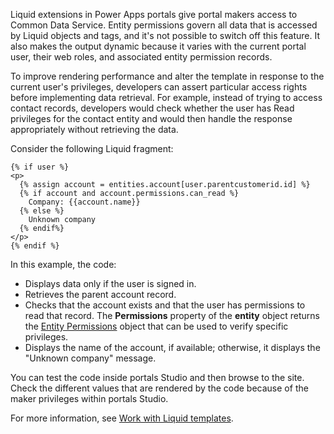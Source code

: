 Liquid extensions in Power Apps portals give portal makers access to Common Data Service. Entity permissions govern all data that is accessed by Liquid objects and tags, and it's not possible to switch off this feature. It also makes the output dynamic because it varies with the current portal user, their web roles, and associated entity permission records.

To improve rendering performance and alter the template in response to the current user's privileges, developers can assert particular access rights before implementing data retrieval. For example, instead of trying to access contact records, developers would check whether the user has Read privileges for the contact entity and would then handle the response appropriately without retrieving the data.

Consider the following Liquid fragment:

```twig
{% if user %}
<p>
  {% assign account = entities.account[user.parentcustomerid.id] %}
  {% if account and account.permissions.can_read %}
    Company: {{account.name}}
  {% else %}
    Unknown company
  {% endif%}
</p>  
{% endif %}
```

In this example, the code:

- Displays data only if the user is signed in.
- Retrieves the parent account record.
- Checks that the account exists and that the user has permissions to read that record. The **Permissions** property of the **entity** object returns the [Entity Permissions](https://docs.microsoft.com/powerapps/maker/portals/liquid/liquid-objects#entity-permissions/?azure-portal=true) object that can be used to verify specific privileges.
- Displays the name of the account, if available; otherwise, it displays the "Unknown company" message.

You can test the code inside portals Studio and then browse to the site. Check the different values that are rendered by the code because of the maker privileges within portals Studio.

For more information, see [Work with Liquid templates](https://docs.microsoft.com/powerapps/maker/portals/liquid/liquid-overview/?azure-portal=true).
